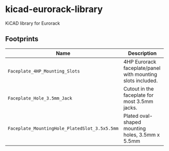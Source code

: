 # kicad-eurorack-library
KiCAD library for Eurorack


## Footprints

| Name                                          | Description                                                         |
|-----------------------------------------------|---------------------------------------------------------------------|
| `Faceplate_4HP_Mounting_Slots`                | 4HP Eurorack faceplate/panel with mounting slots included.          |
| `Faceplate_Hole_3.5mm_Jack`                   | Cutout in the faceplate for most 3.5mm jacks.                       |
| `Faceplate_MountingHole_PlatedSlot_3.5x5.5mm` | Plated oval-shaped mounting holes, 3.5mm x 5.5mm                    |
